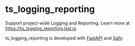 # ts_logging_reporting

Support project-wide Logging and Reporting.
Learn more at https://ts_logging_reporting.lsst.io

ts_logging_reporting is developed with [FastAPI](https://fastapi.tiangolo.com) and [Safir](https://safir.lsst.io).
